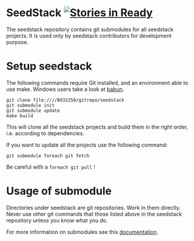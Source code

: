 # SeedStack [![Stories in Ready](https://badge.waffle.io/seedstack/seedstack.png?label=ready&title=Ready)](https://waffle.io/seedstack/seedstack)

The seedstack repository contains git submodules for all seedstack
projects. It is used only by seedstack contributors for development
purpose.

# Setup seedstack

The following commands require Git installed, and an environment able
to use make. Windows users take a look at [babun](https://github.com/babun/babun).

    git clone file:////B932250/gitrepo/seedstack
    git submodule init
    git submodule update
    make build

This will clone all the seedstack projects and build them in the right
order, i.e. according to dependencies.

If you want to update all the projects use the following command:

    git submodule foreach git fetch

Be careful with a `foreach git pull` !

# Usage of submodule

Directories under seedstack are git repositories. Work in them
directly. Never use other git commands that those listed above in the
seedstack repository unless you know what you do.

For more information on submodules see this [documentation](http://git-scm.com/book/en/v2/Git-Tools-Submodules).

